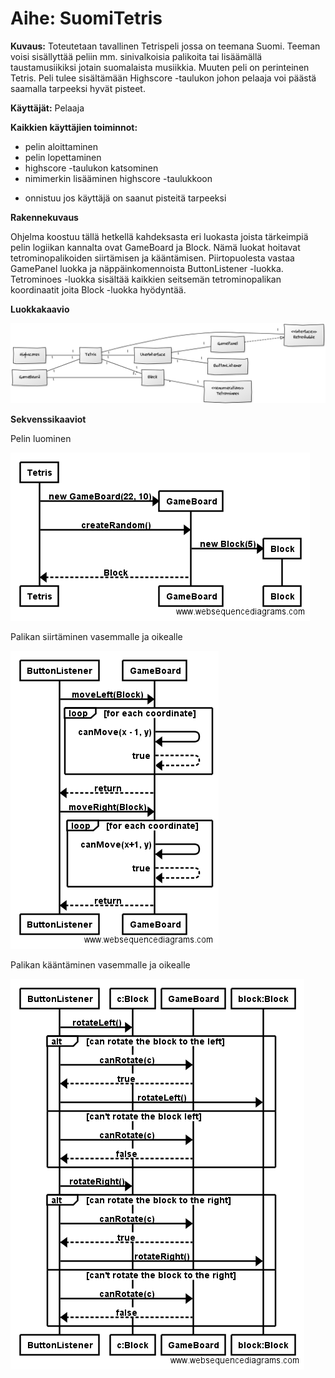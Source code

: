 # Aihe: SuomiTetris

**Kuvaus:** Toteutetaan tavallinen Tetrispeli jossa on teemana Suomi. Teeman voisi sisällyttää peliin mm. sinivalkoisia palikoita
tai lisäämällä taustamusiikiksi jotain suomalaista musiikkia. Muuten peli on perinteinen Tetris. Peli tulee sisältämään Highscore -taulukon 
johon pelaaja voi päästä saamalla tarpeeksi hyvät pisteet.

**Käyttäjät:**
Pelaaja

**Kaikkien käyttäjien toiminnot:**
- pelin aloittaminen
- pelin lopettaminen
- highscore -taulukon katsominen
- nimimerkin lisääminen highscore -taulukkoon
 * onnistuu jos käyttäjä on saanut pisteitä tarpeeksi
 
**Rakennekuvaus**

Ohjelma koostuu tällä hetkellä kahdeksasta eri luokasta joista tärkeimpiä pelin logiikan kannalta ovat GameBoard ja Block. Nämä luokat hoitavat tetrominopalikoiden siirtämisen ja kääntämisen. Piirtopuolesta vastaa GamePanel luokka ja näppäinkomennoista ButtonListener -luokka. Tetrominoes -luokka sisältää kaikkien seitsemän tetrominopalikan koordinaatit joita Block -luokka hyödyntää.
 
**Luokkakaavio**

![Luokkakaavio](/Documentation/classdiagram.png)


**Sekvenssikaaviot**

Pelin luominen

![Pelinluonti](/Documentation/pelinluonti.png)

Palikan siirtäminen vasemmalle ja oikealle

![Palikansiirto](/Documentation/liikuttaminen.png)

Palikan kääntäminen vasemmalle ja oikealle

![Palikankääntö](/Documentation/kääntäminen.png)
